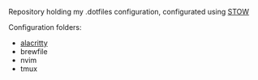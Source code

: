 Repository holding my .dotfiles configuration, configurated using [STOW](https://www.gnu.org/software/stow/)

Configuration folders:

- [alacritty](alacritty/README.md)
- brewfile
- nvim
- tmux
